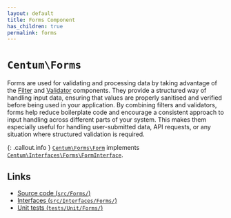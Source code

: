 ```yaml
---
layout: default
title: Forms Component
has_children: true
permalink: forms
---
```




# `Centum\Forms`

Forms are used for validating and processing data by taking advantage of the [Filter](../filter/index.md) and [Validator](../validator/index.md) components.
They provide a structured way of handling input data, ensuring that values are properly sanitised and verified before being used in your application.
By combining filters and validators, forms help reduce boilerplate code and encourage a consistent approach to input handling across different parts of your system.
This makes them especially useful for handling user-submitted data, API requests, or any situation where structured validation is required.

{: .callout.info }
[`Centum\Forms\Form`](https://github.com/SidRoberts/centum/blob/main/src/Forms/Form.php) implements [`Centum\Interfaces\Forms\FormInterface`](https://github.com/SidRoberts/centum/blob/main/src/Interfaces/Forms/FormInterface.php).



## Links

- [Source code (`src/Forms/`)](https://github.com/SidRoberts/centum/blob/main/src/Forms/)
- [Interfaces (`src/Interfaces/Forms/`)](https://github.com/SidRoberts/centum/blob/main/src/Interfaces/Forms/)
- [Unit tests (`tests/Unit/Forms/`)](https://github.com/SidRoberts/centum/blob/main/tests/Unit/Forms/)
